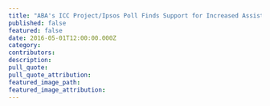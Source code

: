 ```yaml
---
title: "ABA's ICC Project/Ipsos Poll Finds Support for Increased Assistance to the ICC"
published: false
featured: false
date: 2016-05-01T12:00:00.000Z
category:
contributors:
description:
pull_quote:
pull_quote_attribution:
featured_image_path:
featured_image_attribution:
---
```



